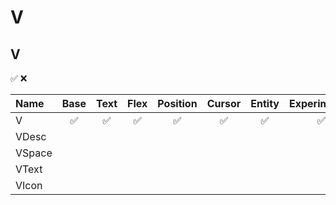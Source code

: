 # V

## V

✅
❌

| Name   | Base | Text | Flex | Position | Cursor | Entity | Experimental |
| :----- | :--: | :--: | :--: | :------: | :----: | :----: | :----------: |
| V      |  ✅  |  ✅  |  ✅  |    ✅    |   ✅   |   ✅   |      ✅      |
| VDesc  |      |      |      |          |        |        |              |
| VSpace |      |      |      |          |        |        |              |
| VText  |      |      |      |          |        |        |              |
| VIcon  |      |      |      |          |        |        |              |
